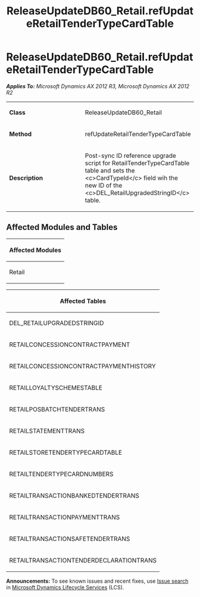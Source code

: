 ﻿---
title: ReleaseUpdateDB60_Retail.refUpdateRetailTenderTypeCardTable
TOCTitle: ReleaseUpdateDB60_Retail.refUpdateRetailTenderTypeCardTable
ms:assetid: c3eeefb1-fb6c-e7ee-0ccd-e7d944df1527
ms:mtpsurl: https://msdn.microsoft.com/en-us/library/JJ686855(v=AX.60)
ms:contentKeyID: 49711052
ms.date: 05/18/2015
mtps_version: v=AX.60
---

# ReleaseUpdateDB60\_Retail.refUpdateRetailTenderTypeCardTable 


_**Applies To:** Microsoft Dynamics AX 2012 R3, Microsoft Dynamics AX 2012 R2_

<table>
<colgroup>
<col style="width: 50%" />
<col style="width: 50%" />
</colgroup>
<tbody>
<tr class="odd">
<td><p><strong>Class</strong></p></td>
<td><p>ReleaseUpdateDB60_Retail</p></td>
</tr>
<tr class="even">
<td><p><strong>Method</strong></p></td>
<td><p>refUpdateRetailTenderTypeCardTable</p></td>
</tr>
<tr class="odd">
<td><p><strong>Description</strong></p></td>
<td><p>Post-sync ID reference upgrade script for RetailTenderTypeCardTable table and sets the &lt;c&gt;CardTypeId&lt;/c&gt; field wih the new ID of the &lt;c&gt;DEL_RetailUpgradedStringID&lt;/c&gt; table.</p></td>
</tr>
</tbody>
</table>


## Affected Modules and Tables

<table>
<colgroup>
<col style="width: 100%" />
</colgroup>
<thead>
<tr class="header">
<th><p>Affected Modules</p></th>
</tr>
</thead>
<tbody>
<tr class="odd">
<td><p>Retail</p></td>
</tr>
</tbody>
</table>


<table>
<colgroup>
<col style="width: 100%" />
</colgroup>
<thead>
<tr class="header">
<th><p>Affected Tables</p></th>
</tr>
</thead>
<tbody>
<tr class="odd">
<td><p>DEL_RETAILUPGRADEDSTRINGID</p></td>
</tr>
<tr class="even">
<td><p>RETAILCONCESSIONCONTRACTPAYMENT</p></td>
</tr>
<tr class="odd">
<td><p>RETAILCONCESSIONCONTRACTPAYMENTHISTORY</p></td>
</tr>
<tr class="even">
<td><p>RETAILLOYALTYSCHEMESTABLE</p></td>
</tr>
<tr class="odd">
<td><p>RETAILPOSBATCHTENDERTRANS</p></td>
</tr>
<tr class="even">
<td><p>RETAILSTATEMENTTRANS</p></td>
</tr>
<tr class="odd">
<td><p>RETAILSTORETENDERTYPECARDTABLE</p></td>
</tr>
<tr class="even">
<td><p>RETAILTENDERTYPECARDNUMBERS</p></td>
</tr>
<tr class="odd">
<td><p>RETAILTRANSACTIONBANKEDTENDERTRANS</p></td>
</tr>
<tr class="even">
<td><p>RETAILTRANSACTIONPAYMENTTRANS</p></td>
</tr>
<tr class="odd">
<td><p>RETAILTRANSACTIONSAFETENDERTRANS</p></td>
</tr>
<tr class="even">
<td><p>RETAILTRANSACTIONTENDERDECLARATIONTRANS</p></td>
</tr>
</tbody>
</table>

  
**Announcements:** To see known issues and recent fixes, use [Issue search](http://go.microsoft.com/fwlink/?linkid=389258) in [Microsoft Dynamics Lifecycle Services](http://go.microsoft.com/fwlink/?linkid=306505) (LCS).

